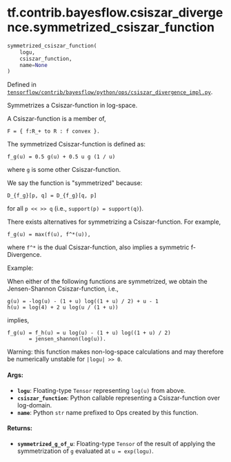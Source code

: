 <div itemscope itemtype="http://developers.google.com/ReferenceObject">
<meta itemprop="name" content="tf.contrib.bayesflow.csiszar_divergence.symmetrized_csiszar_function" />
</div>

# tf.contrib.bayesflow.csiszar_divergence.symmetrized_csiszar_function

``` python
symmetrized_csiszar_function(
    logu,
    csiszar_function,
    name=None
)
```



Defined in [`tensorflow/contrib/bayesflow/python/ops/csiszar_divergence_impl.py`](https://www.tensorflow.org/code/tensorflow/contrib/bayesflow/python/ops/csiszar_divergence_impl.py).

Symmetrizes a Csiszar-function in log-space.

A Csiszar-function is a member of,

```none
F = { f:R_+ to R : f convex }.
```

The symmetrized Csiszar-function is defined as:

```none
f_g(u) = 0.5 g(u) + 0.5 u g (1 / u)
```

where `g` is some other Csiszar-function.

We say the function is "symmetrized" because:

```none
D_{f_g}[p, q] = D_{f_g}[q, p]
```

for all `p << >> q` (i.e., `support(p) = support(q)`).

There exists alternatives for symmetrizing a Csiszar-function. For example,

```none
f_g(u) = max(f(u), f^*(u)),
```

where `f^*` is the dual Csiszar-function, also implies a symmetric
f-Divergence.

Example:

When either of the following functions are symmetrized, we obtain the
Jensen-Shannon Csiszar-function, i.e.,

```none
g(u) = -log(u) - (1 + u) log((1 + u) / 2) + u - 1
h(u) = log(4) + 2 u log(u / (1 + u))
```

implies,

```none
f_g(u) = f_h(u) = u log(u) - (1 + u) log((1 + u) / 2)
       = jensen_shannon(log(u)).
```

Warning: this function makes non-log-space calculations and may therefore be
numerically unstable for `|logu| >> 0`.

#### Args:

* <b>`logu`</b>: Floating-type `Tensor` representing `log(u)` from above.
* <b>`csiszar_function`</b>: Python callable representing a Csiszar-function over
    log-domain.
* <b>`name`</b>: Python `str` name prefixed to Ops created by this function.


#### Returns:

* <b>`symmetrized_g_of_u`</b>: Floating-type `Tensor` of the result of applying the
    symmetrization of `g` evaluated at `u = exp(logu)`.